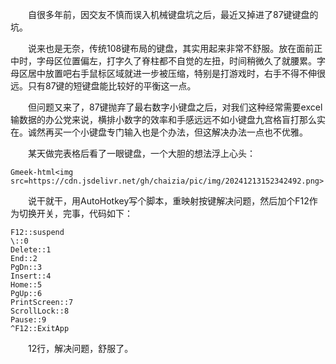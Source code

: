 &emsp;&emsp;自很多年前，因交友不慎而误入机械键盘坑之后，最近又掉进了87键键盘的坑。

&emsp;&emsp;说来也是无奈，传统108键布局的键盘，其实用起来非常不舒服。放在面前正中时，字母区位置偏左，打字久了脊柱都不自觉的左扭，时间稍微久了就腰累。字母区居中放置吧右手鼠标区域就进一步被压缩，特别是打游戏时，右手不得不伸很远。只有87键的短键盘能比较好的平衡这一点。

&emsp;&emsp;但问题又来了，87键抛弃了最右数字小键盘之后，对我们这种经常需要excel输数据的办公党来说，横排小数字的效率和手感远远不如小键盘九宫格盲打那么实在。诚然再买一个小键盘专门输入也是个办法，但这解决办法一点也不优雅。

&emsp;&emsp;某天做完表格后看了一眼键盘，一个大胆的想法浮上心头：

`Gmeek-html<img src=https://cdn.jsdelivr.net/gh/chaizia/pic/img/20241213152342492.png>`

&emsp;&emsp;说干就干，用AutoHotkey写个脚本，重映射按键解决问题，然后加个F12作为切换开关，完事，代码如下：

```
F12::suspend
\::0
Delete::1
End::2
PgDn::3
Insert::4
Home::5
PgUp::6
PrintScreen::7
ScrollLock::8
Pause::9
^F12::ExitApp
```

&emsp;&emsp;12行，解决问题，舒服了。

<!-- ##{"timestamp":1676687136}## -->